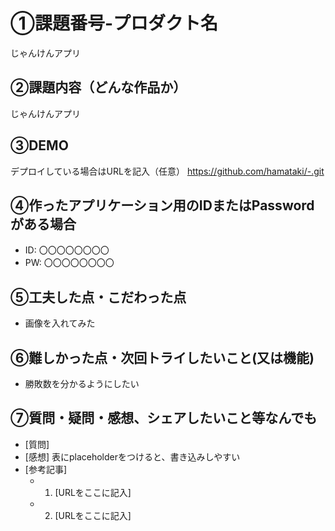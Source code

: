 # ①課題番号-プロダクト名

じゃんけんアプリ

## ②課題内容（どんな作品か）

じゃんけんアプリ

## ③DEMO

デプロイしている場合はURLを記入（任意）
https://github.com/hamataki/-.git

## ④作ったアプリケーション用のIDまたはPasswordがある場合

- ID: 〇〇〇〇〇〇〇〇
- PW: 〇〇〇〇〇〇〇〇

## ⑤工夫した点・こだわった点

- 画像を入れてみた

## ⑥難しかった点・次回トライしたいこと(又は機能)

- 勝敗数を分かるようにしたい

## ⑦質問・疑問・感想、シェアしたいこと等なんでも

- [質問]
- [感想]
表にplaceholderをつけると、書き込みしやすい
- [参考記事]
  - 1. [URLをここに記入]
  - 2. [URLをここに記入]
